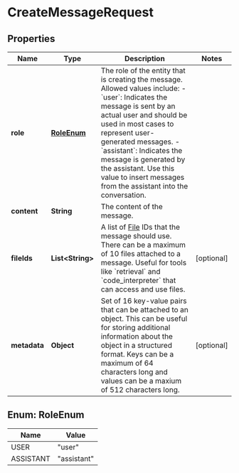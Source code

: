 

# CreateMessageRequest


## Properties

| Name | Type | Description | Notes |
|------------ | ------------- | ------------- | -------------|
|**role** | [**RoleEnum**](#RoleEnum) | The role of the entity that is creating the message. Allowed values include: - &#x60;user&#x60;: Indicates the message is sent by an actual user and should be used in most cases to represent user-generated messages. - &#x60;assistant&#x60;: Indicates the message is generated by the assistant. Use this value to insert messages from the assistant into the conversation.  |  |
|**content** | **String** | The content of the message. |  |
|**fileIds** | **List&lt;String&gt;** | A list of [File](/docs/api-reference/files) IDs that the message should use. There can be a maximum of 10 files attached to a message. Useful for tools like &#x60;retrieval&#x60; and &#x60;code_interpreter&#x60; that can access and use files. |  [optional] |
|**metadata** | **Object** | Set of 16 key-value pairs that can be attached to an object. This can be useful for storing additional information about the object in a structured format. Keys can be a maximum of 64 characters long and values can be a maxium of 512 characters long.  |  [optional] |



## Enum: RoleEnum

| Name | Value |
|---- | -----|
| USER | &quot;user&quot; |
| ASSISTANT | &quot;assistant&quot; |




